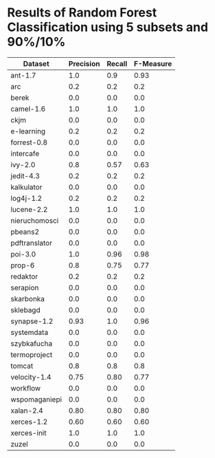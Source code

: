 # Results of Random Forest Classification using 5 subsets and 90%/10%

Dataset | Precision | Recall | F-Measure
------- | --------- | ------ | ---------
ant-1.7 | 1.0 | 0.9 | 0.93
arc | 0.2 | 0.2 | 0.2
berek | 0.0 | 0.0 | 0.0
camel-1.6 | 1.0 | 1.0 | 1.0
ckjm | 0.0 | 0.0 | 0.0
e-learning | 0.2 | 0.2 | 0.2
forrest-0.8 | 0.0 | 0.0 | 0.0
intercafe | 0.0 | 0.0 | 0.0
ivy-2.0 | 0.8 | 0.57 | 0.63
jedit-4.3 | 0.2 | 0.2 | 0.2
kalkulator | 0.0 | 0.0 | 0.0
log4j-1.2 | 0.2 | 0.2 | 0.2
lucene-2.2 | 1.0 | 1.0 | 1.0
nieruchomosci | 0.0 | 0.0 | 0.0
pbeans2 | 0.0 | 0.0 | 0.0
pdftranslator | 0.0 | 0.0 | 0.0
poi-3.0 | 1.0 | 0.96 | 0.98
prop-6 | 0.8 | 0.75 | 0.77
redaktor | 0.2 | 0.2 | 0.2
serapion | 0.0 | 0.0 | 0.0
skarbonka | 0.0 | 0.0 | 0.0
sklebagd | 0.0 | 0.0 | 0.0
synapse-1.2 | 0.93 | 1.0 | 0.96
systemdata | 0.0 | 0.0 | 0.0
szybkafucha | 0.0 | 0.0 | 0.0
termoproject | 0.0 | 0.0 | 0.0
tomcat | 0.8 | 0.8 | 0.8
velocity-1.4 | 0.75 | 0.80 | 0.77
workflow | 0.0 | 0.0 | 0.0
wspomaganiepi | 0.0 | 0.0 | 0.0
xalan-2.4 | 0.80 | 0.80 | 0.80
xerces-1.2 | 0.60 | 0.60 | 0.60
xerces-init | 1.0 | 1.0 | 1.0
zuzel | 0.0 | 0.0 | 0.0
